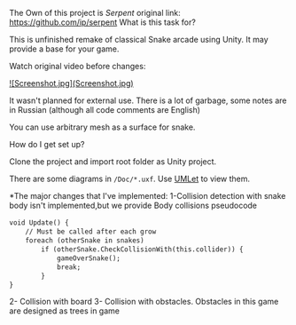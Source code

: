  The Own of this project is *Serpent*
 original link: https://github.com/ip/serpent
 What is this task for?

This is unfinished remake of classical Snake arcade using Unity. It may provide a base for your game.

Watch original video before changes:

<a href="https://youtu.be/J52BppOl9pE">
![Screenshot.jpg](Screenshot.jpg)
</a>

It wasn't planned for external use. There is a lot of garbage, some notes are in Russian (although all code comments are English)

You can use arbitrary mesh as a surface for snake. 

 How do I get set up? 

Clone the project and import root folder as Unity project.

There are some diagrams in `/Doc/*.uxf`. Use [UMLet](http://www.umlet.com/) to view them.

*The major changes that I've implemented:
1-Collision detection with snake body isn't implemented,but we provide Body collisions pseudocode

    void Update() {
        // Must be called after each grow
        foreach (otherSnake in snakes)
            if (otherSnake.CheckCollisionWith(this.collider)) {
                gameOverSnake();
                break;
            }
    }
2- Collision with board 
3- Collision with obstacles. Obstacles in this game are designed as trees in game





